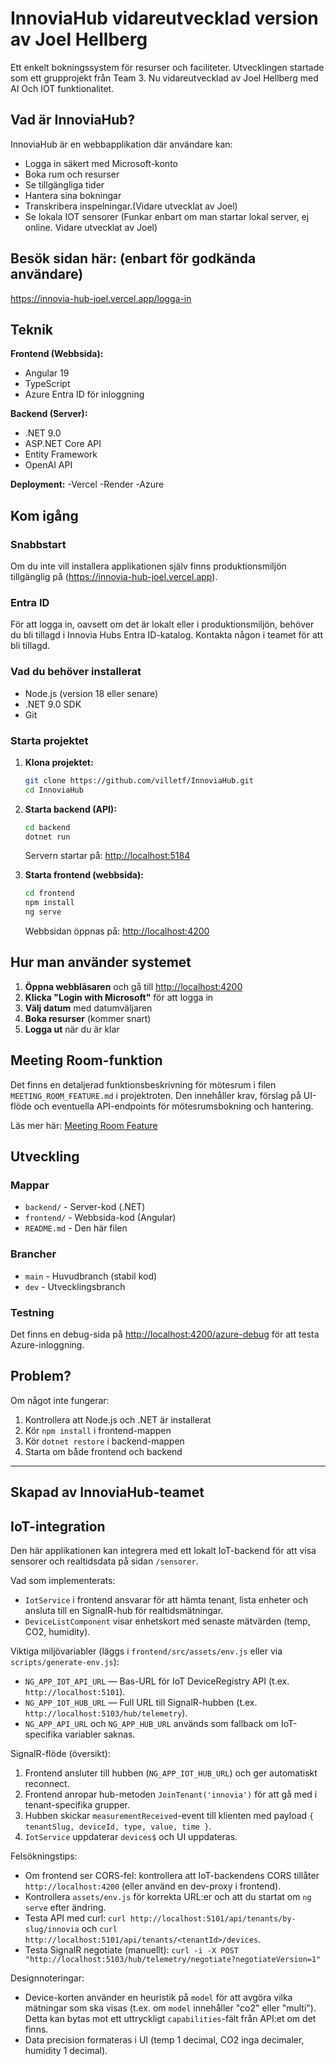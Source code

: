 # InnoviaHub vidareutvecklad version av Joel Hellberg

Ett enkelt bokningssystem för resurser och faciliteter.
Utvecklingen startade som ett grupprojekt från Team 3.
Nu vidareutvecklad av Joel Hellberg med AI Och IOT funktionalitet.

## Vad är InnoviaHub?

InnoviaHub är en webbapplikation där användare kan:

- Logga in säkert med Microsoft-konto
- Boka rum och resurser
- Se tillgängliga tider
- Hantera sina bokningar
- Transkribera inspelningar.(Vidare utvecklat av Joel)
- Se lokala IOT sensorer (Funkar enbart om man startar lokal server, ej online. Vidare utvecklat av Joel)

## Besök sidan här: (enbart för godkända användare)

<https://innovia-hub-joel.vercel.app/logga-in>

## Teknik

**Frontend (Webbsida):**

- Angular 19
- TypeScript
- Azure Entra ID för inloggning

**Backend (Server):**

- .NET 9.0
- ASP.NET Core API
- Entity Framework
- OpenAI API

**Deployment:**
-Vercel
-Render
-Azure

## Kom igång

### Snabbstart

Om du inte vill installera applikationen själv finns produktionsmiljön tillgänglig på (<https://innovia-hub-joel.vercel.app>).

### Entra ID

För att logga in, oavsett om det är lokalt eller i produktionsmiljön, behöver du bli tillagd i Innovia Hubs Entra ID-katalog. Kontakta någon i teamet för att bli tillagd.

### Vad du behöver installerat

- Node.js (version 18 eller senare)
- .NET 9.0 SDK
- Git

### Starta projektet

1. **Klona projektet:**

   ```bash
   git clone https://github.com/villetf/InnoviaHub.git
   cd InnoviaHub
   ```

2. **Starta backend (API):**

   ```bash
   cd backend
   dotnet run
   ```

   Servern startar på: <http://localhost:5184>

3. **Starta frontend (webbsida):**

   ```bash
   cd frontend
   npm install
   ng serve
   ```

   Webbsidan öppnas på: <http://localhost:4200>

## Hur man använder systemet

1. **Öppna webbläsaren** och gå till <http://localhost:4200>
2. **Klicka "Login with Microsoft"** för att logga in
3. **Välj datum** med datumväljaren
4. **Boka resurser** (kommer snart)
5. **Logga ut** när du är klar

## Meeting Room-funktion

Det finns en detaljerad funktionsbeskrivning för mötesrum i filen `MEETING_ROOM_FEATURE.md` i projektroten. Den innehåller krav, förslag på UI-flöde och eventuella API-endpoints för mötesrumsbokning och hantering.

Läs mer här: [Meeting Room Feature](MEETING_ROOM_FEATURE.md)

## Utveckling

### Mappar

- `backend/` - Server-kod (.NET)
- `frontend/` - Webbsida-kod (Angular)
- `README.md` - Den här filen

### Brancher

- `main` - Huvudbranch (stabil kod)
- `dev` - Utvecklingsbranch

### Testning

Det finns en debug-sida på <http://localhost:4200/azure-debug> för att testa Azure-inloggning.

## Problem?

Om något inte fungerar:

1. Kontrollera att Node.js och .NET är installerat
2. Kör `npm install` i frontend-mappen
3. Kör `dotnet restore` i backend-mappen
4. Starta om både frontend och backend

---

## Skapad av InnoviaHub-teamet

## IoT-integration

Den här applikationen kan integrera med ett lokalt IoT-backend för att visa sensorer och realtidsdata på sidan `/sensorer`.

Vad som implementerats:

- `IotService` i frontend ansvarar för att hämta tenant, lista enheter och ansluta till en SignalR-hub för realtidsmätningar.
- `DeviceListComponent` visar enhetskort med senaste mätvärden (temp, CO2, humidity).

Viktiga miljövariabler (läggs i `frontend/src/assets/env.js` eller via `scripts/generate-env.js`):

- `NG_APP_IOT_API_URL` — Bas-URL för IoT DeviceRegistry API (t.ex. `http://localhost:5101`).
- `NG_APP_IOT_HUB_URL` — Full URL till SignalR-hubben (t.ex. `http://localhost:5103/hub/telemetry`).
- `NG_APP_API_URL` och `NG_APP_HUB_URL` används som fallback om IoT-specifika variabler saknas.

SignalR-flöde (översikt):

1. Frontend ansluter till hubben (`NG_APP_IOT_HUB_URL`) och ger automatiskt reconnect.
2. Frontend anropar hub-metoden `JoinTenant('innovia')` för att gå med i tenant-specifika grupper.
3. Hubben skickar `measurementReceived`-event till klienten med payload `{ tenantSlug, deviceId, type, value, time }`.
4. `IotService` uppdaterar `devices$` och UI uppdateras.

Felsökningstips:

- Om frontend ser CORS-fel: kontrollera att IoT-backendens CORS tillåter `http://localhost:4200` (eller använd en dev-proxy i frontend).
- Kontrollera `assets/env.js` för korrekta URL:er och att du startat om `ng serve` efter ändring.
- Testa API med curl: `curl http://localhost:5101/api/tenants/by-slug/innovia` och `curl http://localhost:5101/api/tenants/<tenantId>/devices`.
- Testa SignalR negotiate (manuellt):
   `curl -i -X POST "http://localhost:5103/hub/telemetry/negotiate?negotiateVersion=1"`

Designnoteringar:

- Device-korten använder en heuristik på `model` för att avgöra vilka mätningar som ska visas (t.ex. om `model` innehåller "co2" eller "multi"). Detta kan bytas mot ett uttryckligt `capabilities`-fält från API:et om det finns.
- Data precision formateras i UI (temp 1 decimal, CO2 inga decimaler, humidity 1 decimal).
